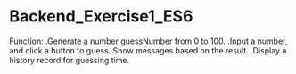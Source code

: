# Backend_Exercise1_ES6

Function:
.Generate a number guessNumber from 0 to 100. 
.Input a number, and click a button to guess. Show messages based on the result.
.Display a history record for guessing time.
